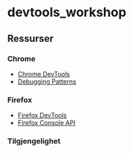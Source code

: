 # devtools_workshop


## Ressurser
### Chrome
- [Chrome DevTools](https://developer.chrome.com/docs/devtools/)
- [Debugging Patterns](https://developer.chrome.com/docs/devtools/javascript/)

### Firefox
- [Firefox DevTools](https://firefox-source-docs.mozilla.org/devtools-user/)
- [Firefox Console API](https://developer.mozilla.org/en-US/docs/Web/API/Console)

### Tilgjengelighet
